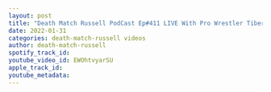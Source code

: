 ```yaml
---
layout: post
title: "Death Match Russell PodCast Ep#411 LIVE With Pro Wrestler Tiberius Asante Tune in!"
date: 2022-01-31
categories: death-match-russell videos
author: death-match-russell
spotify_track_id: 
youtube_video_id: EWOhtvyarSU
apple_track_id: 
youtube_metadata: 
---
```

